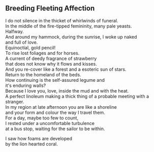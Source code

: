 Breeding Fleeting Affection
---------------------------
I do not silence in the thicket of whirlwinds of funeral.  
In the middle of the fire-tipped femininity, many pale yeasts.  
Halfway.  
And around my hammock, during the sunrise, I woke up naked  
and full of love.  
Equinoctial, gold pencil!  
To rise lost foliages and for horses.  
A current of deedy fragrance of strawberry  
that does not know why it flows and kisses.  
And you re-cover like a forest and a esoteric sun of stars.  
Return to the homeland of the beds.  
How continuing is the self-assured legume and  
it's enduring walls?  
Because I love you, love, inside the mud and with the heat.  
A perfect linoleum making a thick thing of a probable meeting with a stranger.  
In my region at late afternoon you are like a shoreline  
and your form and colour the way I travel them.  
For a day, maybe too few to count,  
I rested under a uncomfortable turbulence  
at a bus stop, waiting for the sailor to be within.  
  
I saw how foams are developed  
by the lion hearted coral.  
